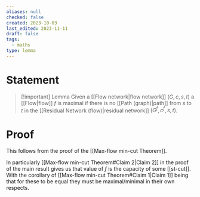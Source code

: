 ```yaml
---
aliases: null
checked: false
created: 2023-10-03
last_edited: 2023-11-11
draft: false
tags:
  - maths
type: lemma
---
```

# Statement

>[!important] Lemma
>Given a [[Flow network|flow network]] $(G, c, s, t)$ a [[Flow|flow]] $f$ is maximal if there is no [[Path (graph)|path]] from $s$ to $t$ in the [[Residual Network (flow)|residual network]] $(G^f, c^f, s, t)$.
>

# Proof

This follows from the proof of the [[Max-flow min-cut Theorem]].

In particularly [[Max-flow min-cut Theorem#Claim 2|Claim 2]] in the proof of the main result gives us that value of $f$ is the capacity of some [[st-cut]]. With the corollary of [[Max-flow min-cut Theorem#Claim 1|Claim 1]] being that for these to be equal they must be maximal/minimal in their own respects.
